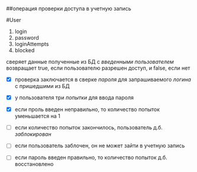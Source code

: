 ##операция проверки доступа в учетную запись

#User
1. login
1. password
1. loginAttempts
1. blocked


сверяет данные полученные из БД с _*введенными пользователем*_
возвращает true, если пользователю разрешен доступ, и false, если нет
- [x] проверка заключается в сверке _*пароля*_ для запрашиваемого _*логина*_ с пришедшими из БД
- [x] у пользователя три _*попытки*_ для ввода пароля
- [x] если проль введен неправильно, то количество попыток уменьшается на 1
- [ ] если количество попыток закончилось, пользователь д.б. _*заблокирован*_
- [ ] если пользователь заблочен, он не может зайти в учетную запись
- [ ] если пароль введен правильно, то количество попыток д.б. восстановлено


